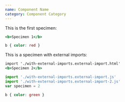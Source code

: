 ```yaml
---
name: Component Name
category: Component Category
---
```


This is the first specimen:

```specimen-1.html
<b>Specimen 1</b>
```

```specimen-1.css
b { color: red }
```

This is a specimen with external imports:

```specimen-2.html
import './with-external-imports.external-import.html'
<b>Specimen 2</b>
```

```specimen-2.js
import './with-external-imports.external-import.js'
import './with-external-imports.external-import-2.js'
var specimen = 2
```

```specimen-2.css
b { color: green }
```
